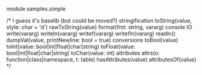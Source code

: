 module samples.simple

/*
I guess it's baselib (but could be moved?)
	stringification
		toString(value, style: char = 'd')
		rawToString(value)
		format(fmt: string, vararg)
	console IO
		write(vararg)
		writeln(vararg)
		writef(vararg)
		writefln(vararg)
		readln()
		dumpVal(value, printNewline: bool = true)
	conversions
		toBool(value)
		toInt(value: bool|int|float|char|string)
		toFloat(value: bool|int|float|char|string)
		toChar(value: int)
	attributes
		attrs(o: function|class|namespace, t: table)
		hasAttributes(value)
		attributesOf(value)
*/